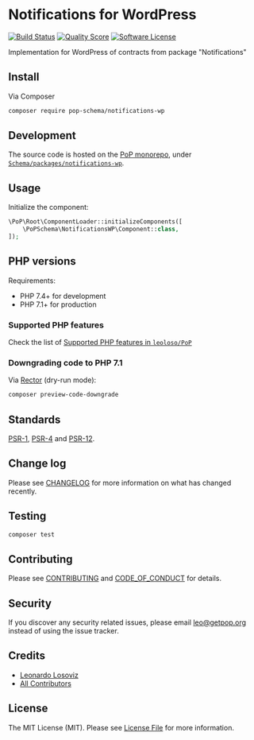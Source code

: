 # Notifications for WordPress

[![Build Status][ico-travis]][link-travis]
[![Quality Score][ico-code-quality]][link-code-quality]
[![Software License][ico-license]](LICENSE.md)

<!--
[![Latest Version on Packagist][ico-version]][link-packagist]
[![Coverage Status][ico-scrutinizer]][link-scrutinizer]
[![Total Downloads][ico-downloads]][link-downloads]
-->

Implementation for WordPress of contracts from package "Notifications"

## Install

Via Composer

``` bash
composer require pop-schema/notifications-wp
```

## Development

The source code is hosted on the [PoP monorepo](https://github.com/leoloso/PoP), under [`Schema/packages/notifications-wp`](https://github.com/leoloso/PoP/tree/master/layers/Schema/packages/notifications-wp).

## Usage

Initialize the component:

``` php
\PoP\Root\ComponentLoader::initializeComponents([
    \PoPSchema\NotificationsWP\Component::class,
]);
```

## PHP versions

Requirements:

- PHP 7.4+ for development
- PHP 7.1+ for production

### Supported PHP features

Check the list of [Supported PHP features in `leoloso/PoP`](https://github.com/leoloso/PoP/#supported-php-features)

### Downgrading code to PHP 7.1

Via [Rector](https://github.com/rectorphp/rector) (dry-run mode):

```bash
composer preview-code-downgrade
```

## Standards

[PSR-1](https://www.php-fig.org/psr/psr-1), [PSR-4](https://www.php-fig.org/psr/psr-4) and [PSR-12](https://www.php-fig.org/psr/psr-12).

## Change log

Please see [CHANGELOG](CHANGELOG.md) for more information on what has changed recently.

## Testing

``` bash
composer test
```

## Contributing

Please see [CONTRIBUTING](CONTRIBUTING.md) and [CODE_OF_CONDUCT](CODE_OF_CONDUCT.md) for details.

## Security

If you discover any security related issues, please email leo@getpop.org instead of using the issue tracker.

## Credits

- [Leonardo Losoviz][link-author]
- [All Contributors][link-contributors]

## License

The MIT License (MIT). Please see [License File](LICENSE.md) for more information.

[ico-version]: https://img.shields.io/packagist/v/pop-schema/notifications-wp.svg?style=flat-square
[ico-license]: https://img.shields.io/badge/license-MIT-brightgreen.svg?style=flat-square
[ico-travis]: https://img.shields.io/travis/pop-schema/notifications-wp/master.svg?style=flat-square
[ico-scrutinizer]: https://img.shields.io/scrutinizer/coverage/g/pop-schema/notifications-wp.svg?style=flat-square
[ico-code-quality]: https://img.shields.io/scrutinizer/g/pop-schema/notifications-wp.svg?style=flat-square
[ico-downloads]: https://img.shields.io/packagist/dt/pop-schema/notifications-wp.svg?style=flat-square

[link-packagist]: https://packagist.org/packages/pop-schema/notifications-wp
[link-travis]: https://travis-ci.org/pop-schema/notifications-wp
[link-scrutinizer]: https://scrutinizer-ci.com/g/pop-schema/notifications-wp/code-structure
[link-code-quality]: https://scrutinizer-ci.com/g/pop-schema/notifications-wp
[link-downloads]: https://packagist.org/packages/pop-schema/notifications-wp
[link-author]: https://github.com/leoloso
[link-contributors]: ../../../../../../contributors
